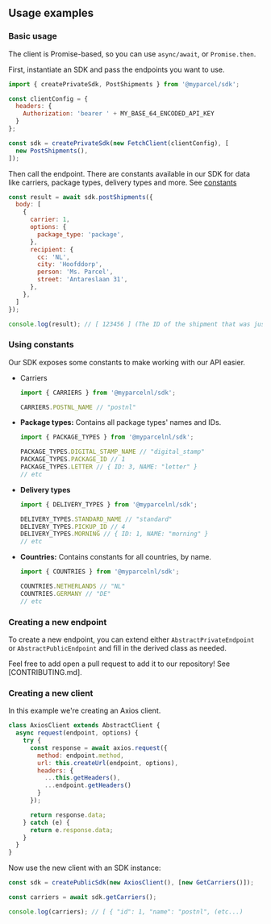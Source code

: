 ## Usage examples

### Basic usage

The client is Promise-based, so you can use `async/await`, or `Promise.then`.

First, instantiate an SDK and pass the endpoints you want to use.

```js
import { createPrivateSdk, PostShipments } from '@myparcel/sdk';

const clientConfig = {
  headers: {
    Authorization: 'bearer ' + MY_BASE_64_ENCODED_API_KEY
  }
};

const sdk = createPrivateSdk(new FetchClient(clientConfig), [
  new PostShipments(),
]);

```

Then call the endpoint. There are constants available in our SDK for data like
carriers, package types, delivery types and more.
See [constants](#using-constants)

```js
const result = await sdk.postShipments({
  body: [
    {
      carrier: 1,
      options: {
        package_type: 'package',
      },
      recipient: {
        cc: 'NL',
        city: 'Hoofddorp',
        person: 'Ms. Parcel',
        street: 'Antareslaan 31',
      },
    },
  ]
});

console.log(result); // [ 123456 ] (The ID of the shipment that was just created)
```

### Using constants

Our SDK exposes some constants to make working with our API easier.

- Carriers
  ```js
  import { CARRIERS } from '@myparcelnl/sdk';
  
  CARRIERS.POSTNL_NAME // "postnl"
  ```
- **Package types:** Contains all package types' names and IDs.
  ```js
  import { PACKAGE_TYPES } from '@myparcelnl/sdk';
  
  PACKAGE_TYPES.DIGITAL_STAMP_NAME // "digital_stamp"
  PACKAGE_TYPES.PACKAGE_ID // 1
  PACKAGE_TYPES.LETTER // { ID: 3, NAME: "letter" }
  // etc
  ```
- **Delivery types**
  ```js
  import { DELIVERY_TYPES } from '@myparcelnl/sdk';

  DELIVERY_TYPES.STANDARD_NAME // "standard"
  DELIVERY_TYPES.PICKUP_ID // 4
  DELIVERY_TYPES.MORNING // { ID: 1, NAME: "morning" }
  // etc
  ```
- **Countries:** Contains constants for all countries, by name.
  ```js
  import { COUNTRIES } from '@myparcelnl/sdk';
  
  COUNTRIES.NETHERLANDS // "NL"
  COUNTRIES.GERMANY // "DE"
  // etc
  ```

### Creating a new endpoint

To create a new endpoint, you can extend either `AbstractPrivateEndpoint`
or `AbstractPublicEndpoint` and fill in the derived class as needed.

Feel free to add open a pull request to add it to our repository!
See [CONTRIBUTING.md].

### Creating a new client

In this example we're creating an Axios client.

```js
class AxiosClient extends AbstractClient {
  async request(endpoint, options) {
    try {
      const response = await axios.request({
        method: endpoint.method,
        url: this.createUrl(endpoint, options),
        headers: {
          ...this.getHeaders(),
          ...endpoint.getHeaders()
        }
      });

      return response.data;
    } catch (e) {
      return e.response.data;
    }
  }
}
```

Now use the new client with an SDK instance:

```js
const sdk = createPublicSdk(new AxiosClient(), [new GetCarriers()]);

const carriers = await sdk.getCarriers();

console.log(carriers); // [ { "id": 1, "name": "postnl", (etc...)
```